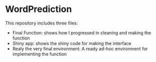 # WordPrediction

This repository includes three files:
* Final Function: shows how I progressed in cleaning and making the function
* Shiny app: shows the shiny code for making the interface
* Realy the very final environment: A ready ad-hoc environment for implementing the function
